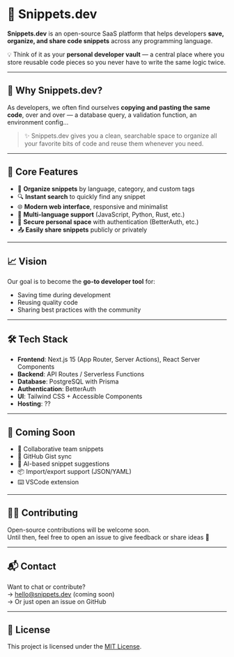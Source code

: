 # 📌 Snippets.dev

**Snippets.dev** is an open-source SaaS platform that helps developers **save, organize, and share code snippets** across any programming language.

💡 Think of it as your **personal developer vault** — a central place where you store reusable code pieces so you never have to write the same logic twice.

---

## 🚀 Why Snippets.dev?

As developers, we often find ourselves **copying and pasting the same code**, over and over — a database query, a validation function, an environment config…

> ✨ Snippets.dev gives you a clean, searchable space to organize all your favorite bits of code and reuse them whenever you need.

---

## 🧠 Core Features

- 📂 **Organize snippets** by language, category, and custom tags
- 🔍 **Instant search** to quickly find any snippet
- 🌐 **Modern web interface**, responsive and minimalist
- 🧾 **Multi-language support** (JavaScript, Python, Rust, etc.)
- 🔐 **Secure personal space** with authentication (BetterAuth, etc.)
- 📤 **Easily share snippets** publicly or privately

---

## 📈 Vision

Our goal is to become the **go-to developer tool** for:

- Saving time during development
- Reusing quality code
- Sharing best practices with the community

---

## 🛠️ Tech Stack

- **Frontend**: Next.js 15 (App Router, Server Actions), React Server Components
- **Backend**: API Routes / Serverless Functions
- **Database**: PostgreSQL with Prisma
- **Authentication**: BetterAuth
- **UI**: Tailwind CSS + Accessible Components
- **Hosting**: ??

---

## 🧩 Coming Soon

- 📎 Collaborative team snippets
- 🔄 GitHub Gist sync
- 🧠 AI-based snippet suggestions
- 📦 Import/export support (JSON/YAML)
- ⌨️ VSCode extension

---

## 🧑‍💻 Contributing

Open-source contributions will be welcome soon.  
Until then, feel free to open an issue to give feedback or share ideas 🙌

---

## 📬 Contact

Want to chat or contribute?  
→ hello@snippets.dev (coming soon)  
→ Or just open an issue on GitHub

---

## 📝 License

This project is licensed under the [MIT License](LICENSE).

